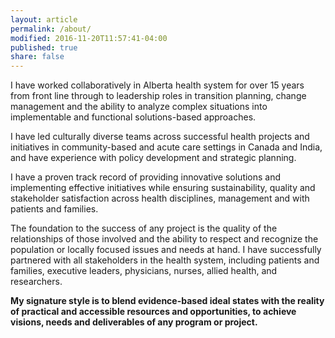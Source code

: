 ```yaml
---
layout: article
permalink: /about/
modified: 2016-11-20T11:57:41-04:00
published: true
share: false
---
```


I have worked collaboratively in Alberta health system for over 15 years from front line through to leadership roles in transition planning, change management and the ability to analyze complex situations into implementable and functional solutions-based approaches.

I have led culturally diverse teams across successful health projects and initiatives in community-based and acute care settings in Canada and India, and have experience with policy development and strategic planning.

I have a proven track record of providing innovative solutions and implementing effective initiatives while ensuring sustainability, quality and stakeholder satisfaction across health disciplines, management and with patients and families.

The foundation to the success of any project is the quality of the relationships of those involved and the ability to respect and recognize the population or locally focused issues and needs at hand.  I have successfully partnered with all stakeholders in the health system, including patients and families, executive leaders, physicians, nurses, allied health, and researchers. 

**My signature style is to blend evidence-based ideal states with the reality of practical and accessible resources and opportunities, to achieve visions, needs and deliverables of any program or project.**  

